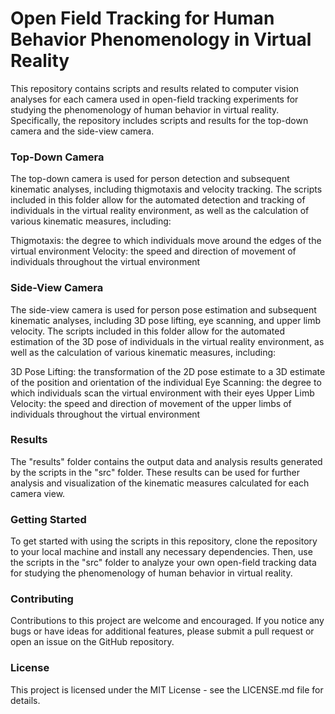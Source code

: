 # Open Field Tracking for Human Behavior Phenomenology in Virtual Reality
This repository contains scripts and results related to computer vision analyses for each camera used in open-field tracking experiments for studying the phenomenology of human behavior in virtual reality. Specifically, the repository includes scripts and results for the top-down camera and the side-view camera.

### Top-Down Camera
The top-down camera is used for person detection and subsequent kinematic analyses, including thigmotaxis and velocity tracking. The scripts included in this folder allow for the automated detection and tracking of individuals in the virtual reality environment, as well as the calculation of various kinematic measures, including:

Thigmotaxis: the degree to which individuals move around the edges of the virtual environment
Velocity: the speed and direction of movement of individuals throughout the virtual environment

### Side-View Camera
The side-view camera is used for person pose estimation and subsequent kinematic analyses, including 3D pose lifting, eye scanning, and upper limb velocity. The scripts included in this folder allow for the automated estimation of the 3D pose of individuals in the virtual reality environment, as well as the calculation of various kinematic measures, including:

3D Pose Lifting: the transformation of the 2D pose estimate to a 3D estimate of the position and orientation of the individual
Eye Scanning: the degree to which individuals scan the virtual environment with their eyes
Upper Limb Velocity: the speed and direction of movement of the upper limbs of individuals throughout the virtual environment

### Results
The "results" folder contains the output data and analysis results generated by the scripts in the "src" folder. These results can be used for further analysis and visualization of the kinematic measures calculated for each camera view.

### Getting Started
To get started with using the scripts in this repository, clone the repository to your local machine and install any necessary dependencies. Then, use the scripts in the "src" folder to analyze your own open-field tracking data for studying the phenomenology of human behavior in virtual reality.

### Contributing
Contributions to this project are welcome and encouraged. If you notice any bugs or have ideas for additional features, please submit a pull request or open an issue on the GitHub repository.

### License
This project is licensed under the MIT License - see the LICENSE.md file for details.
